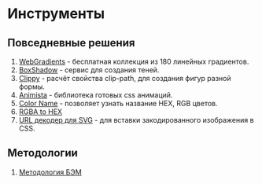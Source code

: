 # Инструменты

## Повседневные решения

1. [WebGradients](https://webgradients.com/) - бесплатная коллекция из 180 линейных градиентов.
2. [BoxShadow](https://html-css-js.com/css/generator/box-shadow/) - сервис для создания теней.
3. [Clippy](https://bennettfeely.com/clippy/) - расчёт свойства clip-path, для создания фигур разной формы.
4. [Animista](https://animista.net/) - библиотека готовых css анимаций.
5. [Color Name](https://colornamer.robertcooper.me/) - позволяет узнать название HEX, RGB цветов.
6. [RGBA to HEX](https://rgbacolorpicker.com/rgba-to-hex)
7. [URL декодер для SVG](https://yoksel.github.io/url-encoder/) - для вставки закодированного изображения в CSS.

## Методологии

1. [Методология БЭМ](https://ru.bem.info/methodology/css/)
